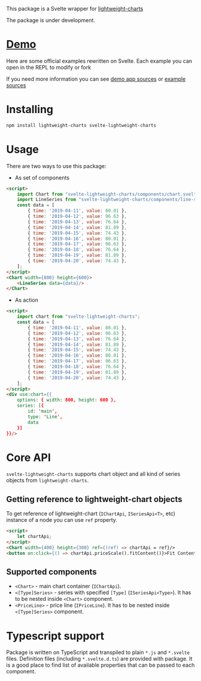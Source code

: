 This package is a Svelte wrapper for [lightweight-charts](https://github.com/tradingview/lightweight-charts)

The package is under development.

# [Demo](https://trash-and-fire.github.io/svelte-lightweight-charts/official-samples.html)

Here are some official examples rewritten on Svelte. Each example you can open in the REPL to modify or fork

If you need more information you can see [demo app sources](./src/demo) or [example sources](./src/demo/samples)

# Installing

```bash
npm install lightweight-charts svelte-lightweight-charts
```

# Usage

There are two ways to use this package:
- As set of components

```html
<script>
    import Chart from "svelte-lightweight-charts/components/chart.svelte";
    import LineSeries from "svelte-lightweight-charts/components/line-series.svelte";
    const data = [
        { time: '2019-04-11', value: 80.01 },
        { time: '2019-04-12', value: 96.63 },
        { time: '2019-04-13', value: 76.64 },
        { time: '2019-04-14', value: 81.89 },
        { time: '2019-04-15', value: 74.43 },
        { time: '2019-04-16', value: 80.01 },
        { time: '2019-04-17', value: 96.63 },
        { time: '2019-04-18', value: 76.64 },
        { time: '2019-04-19', value: 81.89 },
        { time: '2019-04-20', value: 74.43 },
    ];
</script>
<Chart width={800} height={600}>
    <LineSeries data={data}/>
</Chart>
```

- As action
```html
<script>
    import chart from "svelte-lightweight-charts";
    const data = [
        { time: '2019-04-11', value: 80.01 },
        { time: '2019-04-12', value: 96.63 },
        { time: '2019-04-13', value: 76.64 },
        { time: '2019-04-14', value: 81.89 },
        { time: '2019-04-15', value: 74.43 },
        { time: '2019-04-16', value: 80.01 },
        { time: '2019-04-17', value: 96.63 },
        { time: '2019-04-18', value: 76.64 },
        { time: '2019-04-19', value: 81.89 },
        { time: '2019-04-20', value: 74.43 },
    ];
</script>
<div use:chart={{
    options: { width: 800, height: 600 },
    series: [{
        id: 'main',
        type: 'Line',
        data
    }]
}}/>
```
# Core API
`svelte-lightweight-charts` supports chart object and all kind of series objects from `lightweight-charts`. 

## Getting reference to lightweight-chart objects

To get reference of lightweight-chart (`IChartApi`, `ISeriesApi<T>`, etc) instance of a node you can use `ref` property.
```html
<script>
    let chartApi;
</script>
<Chart width={400} height={300} ref={(ref) => chartApi = ref}/>
<button on:click={() => chartApi.priceScale().fitContent()}>Fit Content</button>
```

## Supported components
- `<Chart>` - main chart container (`IChartApi`).
- `<[Type]Series>` - series with specified `[Type]` (`ISeriesApi<Type>`). It has to be nested inside `<Chart>` component.
- `<PriceLine>` - price line (`IPriceLine`). It has to be nested inside `<[Type]Series>` component.

# Typescript support
Package is written on TypeScript and transpiled to plain `*.js` and `*.svelte` files. Definition files (including `*.svelte.d.ts`) are provided with package. It is a good place to find list of available properties that can be passed to each component.
